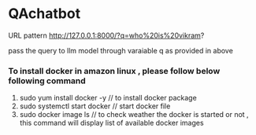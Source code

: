# QAchatbot

URL pattern http://127.0.0.1:8000/?q=who%20is%20vikram?

pass the query to llm model through varaiable q as provided in above

### To install docker in amazon linux , please follow below following command

1. sudo yum install docker -y  // to install docker package
2. sudo systemctl start docker // start docker file
3. sudo docker image ls // to check weather the docker is started or not ,  this command will display list of available docker images
